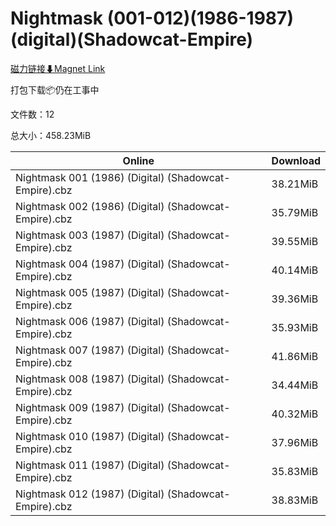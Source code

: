 # Nightmask (001-012)(1986-1987)(digital)(Shadowcat-Empire)

[磁力链接⬇Magnet Link](magnet:?xt=urn:btih:f6df66dfa30b57f2bfd671c6fe759439a624f8bd&dn=Nightmask%20%28001-012%29%281986-1987%29%28digital%29%28Shadowcat-Empire%29)

打包下载📦仍在工事中

文件数：12

总大小：458.23MiB

Online | Download
--- | ---
Nightmask 001 (1986) (Digital) (Shadowcat-Empire).cbz | 38.21MiB
Nightmask 002 (1986) (Digital) (Shadowcat-Empire).cbz | 35.79MiB
Nightmask 003 (1987) (Digital) (Shadowcat-Empire).cbz | 39.55MiB
Nightmask 004 (1987) (Digital) (Shadowcat-Empire).cbz | 40.14MiB
Nightmask 005 (1987) (Digital) (Shadowcat-Empire).cbz | 39.36MiB
Nightmask 006 (1987) (Digital) (Shadowcat-Empire).cbz | 35.93MiB
Nightmask 007 (1987) (Digital) (Shadowcat-Empire).cbz | 41.86MiB
Nightmask 008 (1987) (Digital) (Shadowcat-Empire).cbz | 34.44MiB
Nightmask 009 (1987) (Digital) (Shadowcat-Empire).cbz | 40.32MiB
Nightmask 010 (1987) (Digital) (Shadowcat-Empire).cbz | 37.96MiB
Nightmask 011 (1987) (Digital) (Shadowcat-Empire).cbz | 35.83MiB
Nightmask 012 (1987) (Digital) (Shadowcat-Empire).cbz | 38.83MiB